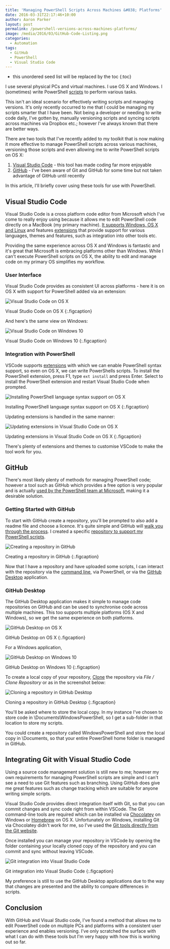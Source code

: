 ```yaml
---
title: 'Managing PowerShell Scripts Across Machines &#038; Platforms'
date: 2016-03-31T22:17:46+10:00
author: Aaron Parker
layout: post
permalink: /powershell-versions-across-machines-platforms/
image: /media/2016/03/GitHub-Code-Listing.png
categories:
  - Automation
tags:
  - GitHub
  - PowerShell
  - Visual Studio Code
---
```

* this unordered seed list will be replaced by the toc
{:toc}

I use several physical PCs and virtual machines. I use OS X and Windows. I (sometimes) write PowerShell [scripts]({{site.baseurl}}/tag/powershell/) to perform various tasks.

This isn't an ideal scenario for effectively writing scripts and managing versions. It's only recently occurred to me that I could be managing my scripts smarter that I have been. Not being a developer or needing to write code daily, I've gotten by, manually versioning scripts and syncing scripts across machines via Dropbox etc.; however I've always known that there are better ways.

There are two tools that I've recently added to my toolkit that is now making it more effective to manage PowerShell scripts across various machines, versioning those scripts and even allowing me to write PowerShell scripts on OS X:

  1. [Visual Studio Code](https://code.visualstudio.com/) - this tool has made coding far more enjoyable
  2. [GitHub](https://github.com) - I've been aware of Git and GitHub for some time but not taken advantage of GitHub until recently

In this article, I'll briefly cover using these tools for use with PowerShell.

## Visual Studio Code

Visual Studio Code is a cross platform code editor from Microsoft which I've come to really enjoy using because it allows me to edit PowerShell code directly on a MacBook (my primary machine). [It supports Windows, OS X and Linux](https://code.visualstudio.com/#alt-downloads) and features [extensions](https://marketplace.visualstudio.com/VSCode) that provide support for various languages, themes and features, such as integration into other tools etc.

Providing the same experience across OS X and Windows is fantastic and it's great that Microsoft is embracing platforms other than Windows. While I can't execute PowerShell scripts on OS X, the ability to edit and manage code on my primary OS simplifies my workflow.

### User Interface

Visual Studio Code provides as consistent UI across platforms - here it is on OS X with support for PowerShell added via an extension:

![Visual Studio Code on OS X]({{site.baseurl}}/media/2016/03/Visual-Studio-Code-OSX.png)

Visual Studio Code on OS X
{:.figcaption}

And here's the same view on Windows:

![Visual Studio Code on Windows 10]({{site.baseurl}}/media/2016/03/Visual-Studio-Code-Windows2.png)

Visual Studio Code on Windows 10
{:.figcaption}

### Integration with PowerShell

VSCode supports [extensions](https://marketplace.visualstudio.com/VSCode) with which we can enable PowerShell syntax support, so even on OS X, we can write PowerShells scripts. To install the PowerShell extension, press F1, type `ext install` and press Enter. Select to install the PowerShell extension and restart Visual Studio Code when prompted.

![Installing PowerShell language syntax support on OS X]({{site.baseurl}}/media/2016/03/Visual-Studio-Code-install-powershell.png)

Installing PowerShell language syntax support on OS X
{:.figcaption}

Updating extensions is handled in the same manner:

![Updating extensions in Visual Studio Code on OS X]({{site.baseurl}}/media/2016/03/Visual-Studio-Code-update-extensions.png)

Updating extensions in Visual Studio Code on OS X
{:.figcaption}

There's plenty of extensions and themes to customise VSCode to make the tool work for you.

## GitHub

There's most likely plenty of methods for managing PowerShell code; however a tool such as GitHub which provides a free option is very popular and is actually [used by the PowerShell team at Microsoft](https://github.com/powershell), making it a desirable solution.

### Getting Started with GitHub

To start with GitHub create a repository, you'll be prompted to also add a readme file and choose a licence. It's quite simple and GitHub will [walk you through the process](https://help.github.com/articles/create-a-repo/). I created a specific [repository to support my PowerShell scripts](https://github.com/aaronparker/powershell-scripts).

![Creating a repository in GitHub]({{site.baseurl}}/media/2016/03/GitHub-Create-Respository.png)

Creating a repository in GitHub
{:.figcaption}

Now that I have a repository and have uploaded some scripts, I can interact with the repository via the [command line](https://www.powershellgallery.com/packages/posh-git/), via PowerShell, or via the [GitHub Desktop](https://desktop.github.com/) application.

### GitHub Desktop

The GitHub Desktop application makes it simple to manage code repositories on GitHub and can be used to synchronise code across multiple machines. This too supports multiple platforms (OS X and Windows), so we get the same experience on both platforms.

![GitHub Desktop on OS X]({{site.baseurl}}/media/2016/03/GitHub-Desktop-OSX.png)

GitHub Desktop on OS X
{:.figcaption}

For a Windows application,

![GitHub Desktop on Windows 10]({{site.baseurl}}/media/2016/03/GitHub-Desktop-Windows.png)

GitHub Desktop on Windows 10
{:.figcaption}

To create a local copy of your repository, [Clone](https://help.github.com/articles/cloning-a-repository/) the repository via _File / Clone Repository_ or as in the screenshot below:

![Cloning a repository in GitHub Desktop]({{site.baseurl}}/media/2016/03/GitHub-Desktop-Cloning-Repository.png)

Cloning a repository in GitHub Desktop
{:.figcaption}

You'll be asked where to store the local copy. In my instance I've chosen to store code in \Documents\WindowsPowerShell, so I get a sub-folder in that location to store my scripts.

You could create a repository called WindowsPowerShell and store the local copy in \Documents, so that your entire PowerShell home folder is managed in GitHub.

## Integrating Git with Visual Studio Code

Using a source code management solution is still new to me; however my own requirements for managing PowerShell scripts are simple and I can't see a need to use Git features such as branching. Using GitHub does give me great features such as change tracking which are suitable for anyone writing simple scripts.

Visual Studio Code provides direct integration itself with Git, so that you can commit changes and sync code right from within VSCode. The Git command-line tools are required which can be installed via [Chocolatey](https://chocolatey.org/packages/git.install) on Windows or [Homebrew](http://brew.sh/) on OS X. Unfortunately on Windows, installing Git via Chocolatey didn't work for me, so I've used the [Git tools directly from the Git website](https://git-scm.com/downloads).

Once installed you can manage your repository in VSCode by opening the folder containing your locally cloned copy of the repository and you can commit and sync without leaving VSCode.

![Git integration into Visual Studio Code]({{site.baseurl}}/media/2016/03/Visual-Studio-Code-git.png)

Git integration into Visual Studio Code
{:.figcaption}

My preference is still to use the GitHub Desktop applications due to the way that changes are presented and the ability to compare differences in scripts.

## Conclusion

With GitHub and Visual Studio code, I've found a method that allows me to edit PowerShell code on multiple PCs and platforms with a consistent user experience and enables versioning. I've only scratched the surface with what I can do with these tools but I'm very happy with how this is working out so far.
